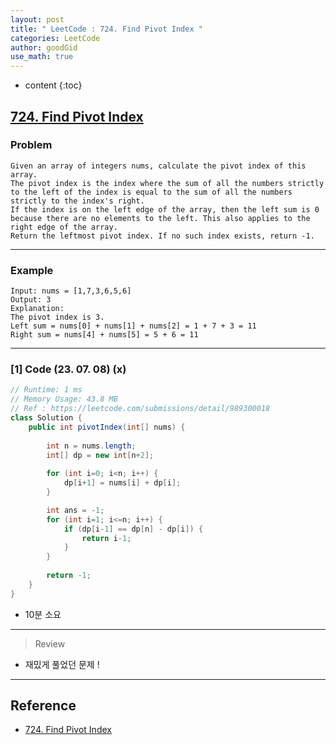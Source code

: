 ```yaml
---
layout: post
title: " LeetCode : 724. Find Pivot Index "
categories: LeetCode
author: goodGid
use_math: true
---
```

* content
{:toc}

## [724. Find Pivot Index](https://leetcode.com/problems/find-pivot-index)

### Problem

```
Given an array of integers nums, calculate the pivot index of this array.
The pivot index is the index where the sum of all the numbers strictly to the left of the index is equal to the sum of all the numbers strictly to the index's right.
If the index is on the left edge of the array, then the left sum is 0 because there are no elements to the left. This also applies to the right edge of the array.
Return the leftmost pivot index. If no such index exists, return -1.
```


---

### Example

```
Input: nums = [1,7,3,6,5,6]
Output: 3
Explanation:
The pivot index is 3.
Left sum = nums[0] + nums[1] + nums[2] = 1 + 7 + 3 = 11
Right sum = nums[4] + nums[5] = 5 + 6 = 11
```

---

### [1] Code (23. 07. 08) (x)

``` java
// Runtime: 1 ms
// Memory Usage: 43.8 MB
// Ref : https://leetcode.com/submissions/detail/989300018
class Solution {
    public int pivotIndex(int[] nums) {
        
        int n = nums.length;
        int[] dp = new int[n+2];
        
        for (int i=0; i<n; i++) {
            dp[i+1] = nums[i] + dp[i];
        }

        int ans = -1;
        for (int i=1; i<=n; i++) { 
            if (dp[i-1] == dp[n] - dp[i]) {
                return i-1;
            }
        }
        
        return -1;
    }
}
```

* 10분 소요

---

> Review

* 재밌게 풀었던 문제 !

---

## Reference

* [724. Find Pivot Index](https://leetcode.com/problems/find-pivot-index)